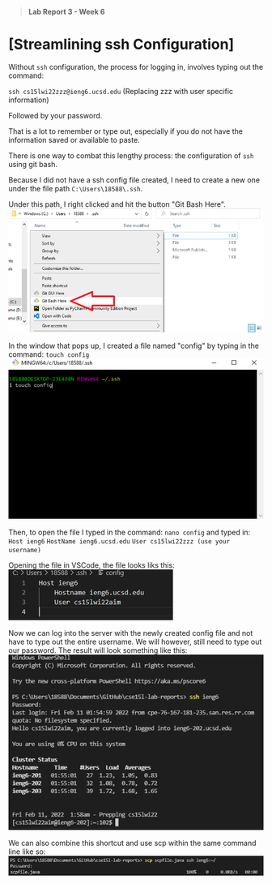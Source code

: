 > **Lab Report 3 - Week 6**

# [Streamlining ssh Configuration]

Without `ssh` configuration, the process for logging in, involves typing out the command:

`ssh cs15lwi22zzz@ieng6.ucsd.edu` 
(Replacing zzz with user specific information)

Followed by your password.

That is a lot to remember or type out, especially if you do not have the information saved or available to paste.

There is one way to combat this lengthy process: the configuration of `ssh` using git bash.

Because I did not have a ssh config file created, I need to create a new one under the file path `C:\Users\18588\.ssh`.

Under this path, I right clicked and hit the button "Git Bash Here".
![Image](gitbash.png)

In the window that pops up, I created a file named "config" by typing in the command:
`touch config`
![Image](touchconfig.png)

Then, to open the file I typed in the command:
`nano config`
and typed in:
`Host ieng6`
    `HostName ieng6.ucsd.edu`
    `User cs15lwi22zzz (use your username)`

Opening the file in VSCode, the file looks liks this:
![Image](vsconfig.png)

Now we can log into the server with the newly created config file and not have to type out the entire username. We will however, still need to type out our password. The result will look something like this:
![Image](sshieng6.png)

We can also combine this shortcut and use scp within the same command line like so:
![Image](scppic.png)